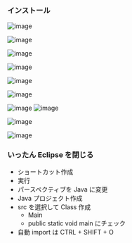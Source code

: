 ### インストール
![image](https://github.com/winofsql/subject-230511/assets/1501327/b392d1c1-bed4-49e1-835f-4b69e0d796ad)

![image](https://github.com/winofsql/subject-230511/assets/1501327/c088909d-3138-4b9e-8ec7-470de0e0a51c)

![image](https://github.com/winofsql/subject-230511/assets/1501327/2156ad2c-b9df-4bd1-a409-d224927421e4)

![image](https://github.com/winofsql/subject-230511/assets/1501327/e542698b-c1b4-4e04-b41f-7fd08d5e8ae8)

![image](https://github.com/winofsql/subject-230511/assets/1501327/ca80f6aa-5fcb-41bf-bf69-94f8c299c369)

![image](https://github.com/winofsql/subject-230511/assets/1501327/27e27329-76ee-4317-b934-16436606a51f)

![image](https://github.com/winofsql/subject-230511/assets/1501327/53b2653e-d9ed-4e73-991c-a178f8b1f5b8)
![image](https://github.com/winofsql/subject-230511/assets/1501327/68664123-b033-4da1-af8e-ca538844044e)


![image](https://github.com/winofsql/subject-230511/assets/1501327/a7e4d94b-9518-4fe0-832c-1ce707a0d6e2)

![image](https://github.com/winofsql/subject-230511/assets/1501327/33457034-068a-4578-9e4e-46cee8718561)


### いったん Eclipse を閉じる
- ショートカット作成
- 実行
- パースペクティブを Java に変更
- Java プロジェクト作成
- src を選択して Class 作成
  - Main
  - public static void main にチェック
- 自動 import は CTRL + SHIFT + O


